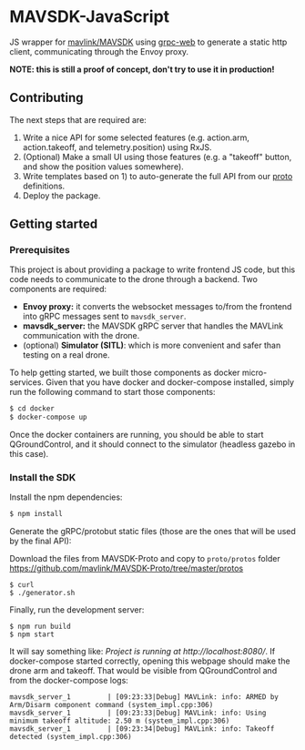 # MAVSDK-JavaScript

JS wrapper for [mavlink/MAVSDK](https://github.com/mavlink/MAVSDK) using [grpc-web](https://github.com/grpc/grpc-web) to generate a static http client, communicating through the Envoy proxy.

__NOTE: this is still a proof of concept, don't try to use it in production!__

## Contributing

The next steps that are required are:

1. Write a nice API for some selected features (e.g. action.arm, action.takeoff, and telemetry.position) using RxJS.
2. (Optional) Make a small UI using those features (e.g. a "takeoff" button, and show the position values somewhere).
3. Write templates based on 1) to auto-generate the full API from our [proto](./proto/protos) definitions.
4. Deploy the package.

## Getting started

### Prerequisites

This project is about providing a package to write frontend JS code, but this code needs to communicate to the drone through a backend. Two components are required:

* __Envoy proxy:__ it converts the websocket messages to/from the frontend into gRPC messages sent to `mavsdk_server`.
* __mavsdk_server:__ the MAVSDK gRPC server that handles the MAVLink communication with the drone.
* (optional) __Simulator (SITL)__: which is more convenient and safer than testing on a real drone.

To help getting started, we built those components as docker micro-services. Given that you have docker and docker-compose installed, simply run the following command to start those components:

```sh
$ cd docker
$ docker-compose up
```

Once the docker containers are running, you should be able to start QGroundControl, and it should connect to the simulator (headless gazebo in this case).

### Install the SDK

Install the npm dependencies:

```sh
$ npm install
```

Generate the gRPC/protobut static files (those are the ones that will be used by the final API):

Download the files from MAVSDK-Proto  and copy to `proto/protos` folder
https://github.com/mavlink/MAVSDK-Proto/tree/master/protos

```
$ curl 
$ ./generator.sh
```

Finally, run the development server:

```
$ npm run build
$ npm start
```

It will say something like: _Project is running at http://localhost:8080/_. If docker-compose started correctly, opening this webpage should make the drone arm and takeoff. That would be visible from QGroundControl and from the docker-compose logs:

```
mavsdk_server_1         | [09:23:33|Debug] MAVLink: info: ARMED by Arm/Disarm component command (system_impl.cpp:306)
mavsdk_server_1         | [09:23:33|Debug] MAVLink: info: Using minimum takeoff altitude: 2.50 m (system_impl.cpp:306)
mavsdk_server_1         | [09:23:34|Debug] MAVLink: info: Takeoff detected (system_impl.cpp:306)
```
